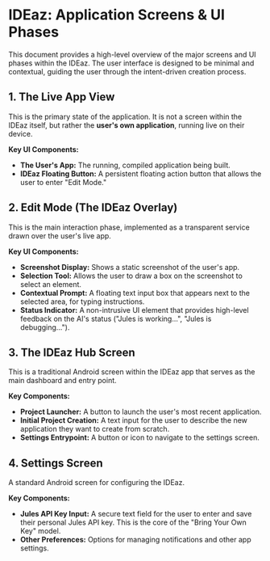 # IDEaz: Application Screens & UI Phases

This document provides a high-level overview of the major screens and UI phases within the IDEaz. The user interface is designed to be minimal and contextual, guiding the user through the intent-driven creation process.

## 1. The Live App View
This is the primary state of the application. It is not a screen within the IDEaz itself, but rather the **user's own application**, running live on their device.

**Key UI Components:**
-   **The User's App:** The running, compiled application being built.
-   **IDEaz Floating Button:** A persistent floating action button that allows the user to enter "Edit Mode."

## 2. Edit Mode (The IDEaz Overlay)
This is the main interaction phase, implemented as a transparent service drawn over the user's live app.

**Key UI Components:**
-   **Screenshot Display:** Shows a static screenshot of the user's app.
-   **Selection Tool:** Allows the user to draw a box on the screenshot to select an element.
-   **Contextual Prompt:** A floating text input box that appears next to the selected area, for typing instructions.
-   **Status Indicator:** A non-intrusive UI element that provides high-level feedback on the AI's status ("Jules is working...", "Jules is debugging...").

## 3. The IDEaz Hub Screen
This is a traditional Android screen within the IDEaz app that serves as the main dashboard and entry point.

**Key Components:**
-   **Project Launcher:** A button to launch the user's most recent application.
-   **Initial Project Creation:** A text input for the user to describe the new application they want to create from scratch.
-   **Settings Entrypoint:** A button or icon to navigate to the settings screen.

## 4. Settings Screen
A standard Android screen for configuring the IDEaz.

**Key Components:**
-   **Jules API Key Input:** A secure text field for the user to enter and save their personal Jules API key. This is the core of the "Bring Your Own Key" model.
-   **Other Preferences:** Options for managing notifications and other app settings.

